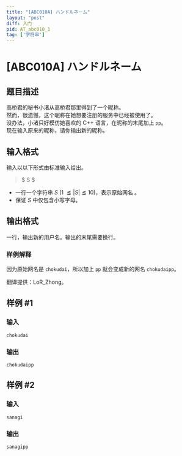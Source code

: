 ```yaml
---
title: "[ABC010A] ハンドルネーム"
layout: "post"
diff: 入门
pid: AT_abc010_1
tag: ['字符串']
---
```


# [ABC010A] ハンドルネーム

## 题目描述

高桥君的秘书小渚从高桥君那里得到了一个昵称。  
然而，很遗憾，这个昵称在她想要注册的服务中已经被使用了。  
没办法，小渚只好模仿她喜欢的 C++ 语言，在昵称的末尾加上 `pp`。  
现在输入原来的昵称，请你输出新的昵称。

## 输入格式

输入以以下形式由标准输入给出。

> $ S $

- 一行一个字符串 $S\ (1\ \leqq |S| \leqq 10)$，表示原始网名 。
- 保证 $S$ 中仅包含小写字母。

## 输出格式

一行，输出新的用户名。输出的末尾需要换行。

### 样例解释

因为原始网名是 `chokudai`，所以加上 `pp` 就会变成新的网名 `chokudaipp`。

翻译提供：LoR_Zhong。

## 样例 #1

### 输入

```
chokudai
```

### 输出

```
chokudaipp
```

## 样例 #2

### 输入

```
sanagi
```

### 输出

```
sanagipp
```

